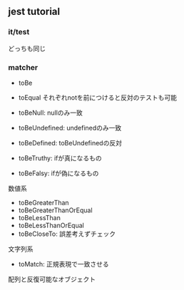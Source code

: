 ## jest tutorial
### it/test
どっちも同じ

### matcher
- toBe
- toEqual
それぞれnotを前につけると反対のテストも可能

- toBeNull: nullのみ一致
- toBeUndefined: undefinedのみ一致
- toBeDefined: toBeUndefinedの反対
- toBeTruthy: ifが真になるもの
- toBeFalsy: ifが偽になるもの

数値系
- toBeGreaterThan
- toBeGreaterThanOrEqual
- toBeLessThan
- toBeLessThanOrEqual
- toBeCloseTo: 誤差考えずチェック

文字列系
- toMatch: 正規表現で一致させる

配列と反復可能なオブジェクト
